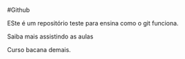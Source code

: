 #Github

ESte é um repositório teste para ensina como o git funciona.

Saiba mais assistindo as aulas 

Curso bacana demais.
